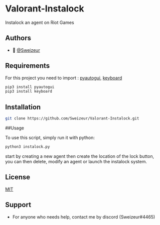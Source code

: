 # Valorant-Instalock
Instalock an agent on Riot Games




## Authors

- 👤 [@Sweizeur](https://github.com/sweizeur)



## Requirements

For this project you need to import : [pyautogui](https://pyautogui.readthedocs.io/en/latest/), [keyboard](https://pypi.org/project/keyboard/)

```bash
pip3 install pyautogui
pip3 install keyboard
```
## Installation


```bash
git clone https://github.com/Sweizeur/Valorant-Instalock.git
```


##Usage

To use this script, simply run it with python:

```bash
python3 instalock.py
```

start by creating a new agent then create the location of the lock button, you can then delete, modify an agent or launch the instalock system.


## License

[MIT](https://choosealicense.com/licenses/mit/)


## Support

- For anyone who needs help, contact me by discord (Sweizeur#4465)
